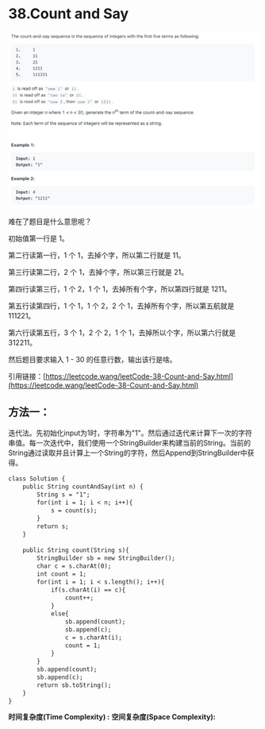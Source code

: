# 38.Count and Say

![](.gitbook/assets/image%20%2858%29.png)

难在了题目是什么意思呢？

初始值第一行是 1。

第二行读第一行，1 个 1，去掉个字，所以第二行就是 11。

第三行读第二行，2 个 1，去掉个字，所以第三行就是 21。

第四行读第三行，1 个 2，1 个 1，去掉所有个字，所以第四行就是 1211。

第五行读第四行，1 个 1，1 个 2，2 个 1，去掉所有个字，所以第五航就是 111221。

第六行读第五行，3 个 1，2 个 2，1 个 1，去掉所以个字，所以第六行就是 312211。

然后题目要求输入 1 - 30 的任意行数，输出该行是啥。

引用链接：[https://leetcode.wang/leetCode-38-Count-and-Say.html](https://leetcode.wang/leetCode-38-Count-and-Say.html)

## 方法一：

迭代法。先初始化input为1时，字符串为"1"。然后通过迭代来计算下一次的字符串值。每一次迭代中，我们使用一个StringBuilder来构建当前的String。当前的String通过读取并且计算上一个String的字符，然后Append到StringBuilder中获得。

```text
class Solution {
    public String countAndSay(int n) {
        String s = "1";
        for(int i = 1; i < n; i++){
            s = count(s);
        }
        return s;
    }
    
    public String count(String s){
        StringBuilder sb = new StringBuilder();
        char c = s.charAt(0);
        int count = 1;
        for(int i = 1; i < s.length(); i++){
            if(s.charAt(i) == c){
                count++;
            }
            else{
                sb.append(count);
                sb.append(c);
                c = s.charAt(i);
                count = 1;
            }
        }
        sb.append(count);
        sb.append(c);
        return sb.toString();
    }
}
```

**时间复杂度\(Time Complexity\) :**           **空间复杂度\(Space Complexity\):** 


